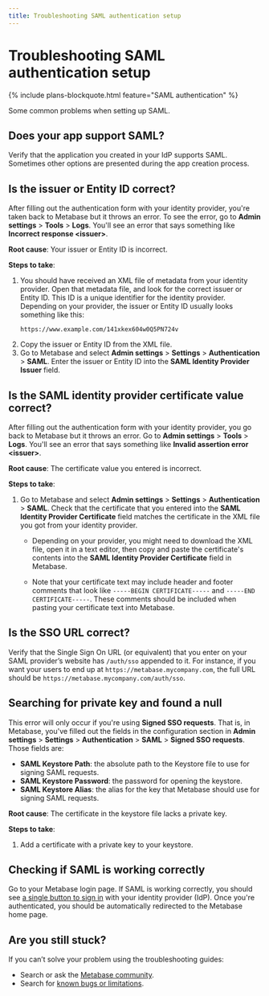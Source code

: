 ```yaml
---
title: Troubleshooting SAML authentication setup
---
```


# Troubleshooting SAML authentication setup

{% include plans-blockquote.html feature="SAML authentication" %}

Some common problems when setting up SAML.

## Does your app support SAML?

Verify that the application you created in your IdP supports SAML. Sometimes other options are presented during the app creation process.

## Is the issuer or Entity ID correct?

After filling out the authentication form with your identity provider, you're taken back to Metabase but it throws an error. To see the error, go to **Admin settings** > **Tools** > **Logs**. You'll see an error that says something like **Incorrect response <issuer\>**.

**Root cause**: Your issuer or Entity ID is incorrect.

**Steps to take**:

1. You should have received an XML file of metadata from your identity provider. Open that metadata file, and look for the correct issuer or Entity ID. This ID is a unique identifier for the identity provider. Depending on your provider, the issuer or Entity ID usually looks something like this:
   ```
   https://www.example.com/141xkex604w0Q5PN724v
   ```
2. Copy the issuer or Entity ID from the XML file.
3. Go to Metabase and select **Admin settings** > **Settings** > **Authentication** > **SAML**. Enter the issuer or Entity ID into the **SAML Identity Provider Issuer** field.

## Is the SAML identity provider certificate value correct?

After filling out the authentication form with your identity provider, you go back to Metabase but it throws an error. Go to **Admin settings** > **Tools** > **Logs**. You'll see an error that says something like **Invalid assertion error <issuer\>**.

**Root cause**: The certificate value you entered is incorrect.

**Steps to take**:

1. Go to Metabase and select **Admin settings** > **Settings** > **Authentication** > **SAML**. Check that the certificate that you entered into the **SAML Identity Provider Certificate** field matches the certificate in the XML file you got from your identity provider.

   - Depending on your provider, you might need to download the XML file, open it in a text editor, then copy and paste the certificate's contents into the **SAML Identity Provider Certificate** field in Metabase.

   - Note that your certificate text may include header and footer comments that look like `-----BEGIN CERTIFICATE-----` and `-----END CERTIFICATE-----`. These comments should be included when pasting your certificate text into Metabase.

## Is the SSO URL correct?

Verify that the Single Sign On URL (or equivalent) that you enter on your SAML provider’s website has `/auth/sso` appended to it. For instance, if you want your users to end up at `https://metabase.mycompany.com`, the full URL should be `https://metabase.mycompany.com/auth/sso`.

## Searching for private key and found a null

This error will only occur if you're using **Signed SSO requests**. That is, in Metabase, you've filled out the fields in the configuration section in **Admin settings** > **Settings** > **Authentication** > **SAML** > **Signed SSO requests**. Those fields are:

- **SAML Keystore Path**: the absolute path to the Keystore file to use for signing SAML requests.
- **SAML Keystore Password**: the password for opening the keystore.
- **SAML Keystore Alias**: the alias for the key that Metabase should use for signing SAML requests.

**Root cause**: The certificate in the keystore file lacks a private key.

**Steps to take**:

1. Add a certificate with a private key to your keystore.

## Checking if SAML is working correctly

Go to your Metabase login page. If SAML is working correctly, you should see [a single button to sign in](https://www.metabase.com/glossary/sso) with your identity provider (IdP). Once you're authenticated, you should be automatically redirected to the Metabase home page.

## Are you still stuck?

If you can’t solve your problem using the troubleshooting guides:

- Search or ask the [Metabase community](https://discourse.metabase.com/).
- Search for [known bugs or limitations](./known-issues.md).
